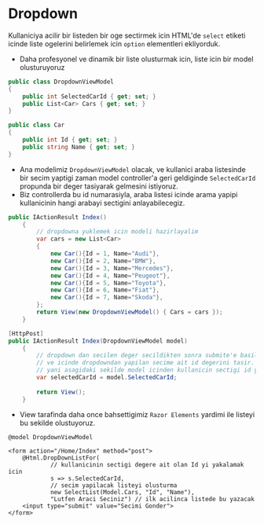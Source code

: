 # Dropdown

Kullaniciya acilir bir listeden bir oge sectirmek icin HTML'de `select` etiketi icinde liste ogelerini belirlemek icin `option` elementleri ekliyorduk.

- Daha profesyonel ve dinamik bir liste olusturmak icin, liste icin bir model olusturuyoruz

```C#
public class DropdownViewModel
{
    public int SelectedCarId { get; set; }
    public List<Car> Cars { get; set; }
}

public class Car
{
    public int Id { get; set; }
    public string Name { get; set; }
}
```

- Ana modelimiz `DropdownViewModel` olacak, ve kullanici araba listesinde bir secim yaptigi zaman model controller'a geri geldiginde `SelectedCarId` propunda bir deger tasiyarak gelmesini istiyoruz.
- Biz controllerda bu id numarasiyla, araba listesi icinde arama yapipi kullanicinin hangi arabayi sectigini anlayabilecegiz.

```C#
public IActionResult Index()
    {
        // dropdowna yuklemek icin modeli hazirlayalim
        var cars = new List<Car>
        {
            new Car(){Id = 1, Name="Audi"},
            new Car(){Id = 2, Name="BMW"},
            new Car(){Id = 3, Name="Mercedes"},
            new Car(){Id = 4, Name="Peugeot"},
            new Car(){Id = 5, Name="Toyota"},
            new Car(){Id = 6, Name="Fiat"},
            new Car(){Id = 7, Name="Skoda"},
        };
        return View(new DropdownViewModel() { Cars = cars });
    }

[HttpPost]
public IActionResult Index(DropdownViewModel model)
    {
        // dropdown dan secilen deger secildikten sonra submite'e basildiginda, view model action'a gelir
        // ve icinde dropdowndan yapilan secime ait id degerini tasir.
        // yani asagidaki sekilde model icinden kullanicin sectigi id yi yakalayabilmeliyiz.
        var selectedCarId = model.SelectedCarId;
        
        return View();
    }
```

- View tarafinda daha once bahsettigimiz `Razor Elements` yardimi ile listeyi bu sekilde olustuyoruz.

```cshtml
@model DropdownViewModel

<form action="/Home/Index" method="post">
    @Html.DropDownListFor(
            // kullanicinin sectigi degere ait olan Id yi yakalamak icin
            s => s.SelectedCarId, 
            // secim yapilacak listeyi olusturma
            new SelectList(Model.Cars, "Id", "Name"), 
            "Lutfen Araci Seciniz") // ilk acilinca listede bu yazacak
    <input type="submit" value="Secimi Gonder">
</form>
```
